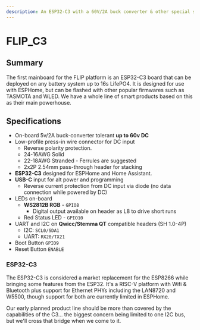 ```yaml
---
description: An ESP32-C3 with a 60V/2A buck converter & other special sauce.
---
```


# FLIP\_C3

## Summary

The first mainboard for the FLIP platform is an ESP32-C3 board that can be deployed on any battery system up to 16s LifePO4. It is designed for use with ESPHome, but can be flashed with other popular firmwares such as TASMOTA and WLED. We have a whole line of smart products based on this as their main powerhouse.

## Specifications

* On-board 5v/2A buck-converter tolerant **up to 60v DC**
* Low-profile press-in wire connector for DC input
  * Reverse polarity protection.
  * 24-16AWG Solid
  * 22-18AWG Stranded - Ferrules are suggested
  * 2x2P 2.54mm pass-through header for stacking
* **ESP32-C3** designed for ESPHome and Home Assistant.
* **USB-C** input for alt power and programming
  * Reverse current protection from DC input via diode (no data connection while powered by DC)
* LEDs on-board
  * **WS2812B RGB** - `GPIO8`
    * Digital output available on header as L8 to drive short runs&#x20;
  * Red Status LED - `GPIO10`
* UART and I2C on **Qwicc/Stemma QT** compatible headers (SH 1.0-4P)
  * I2C:  `SCL0/SDA1`
  * UART:  `RX20/TX21`
* Boot Button `GPIO9`
* Reset Button `ENABLE`

### ESP32-C3

The ESP32-C3 is considered a market replacement for the ESP8266 while bringing some features from the ESP32. It's a RISC-V platform with Wifi & Bluetooth plus support for Ethernet PHYs including the LAN8720 and W5500, though support for both are currently limited in ESPHome.

Our early planned product line should be more than covered by the capabilities of the C3... the biggest concern being limited to one I2C bus, but we'll cross that bridge when we come to it.
